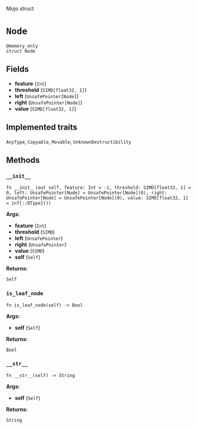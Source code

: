 Mojo struct

# `Node`

```mojo
@memory_only
struct Node
```

## Fields

- **feature** (`Int`)
- **threshold** (`SIMD[float32, 1]`)
- **left** (`UnsafePointer[Node]`)
- **right** (`UnsafePointer[Node]`)
- **value** (`SIMD[float32, 1]`)

## Implemented traits

`AnyType`, `Copyable`, `Movable`, `UnknownDestructibility`

## Methods

### `__init__`

```mojo
fn __init__(out self, feature: Int = -1, threshold: SIMD[float32, 1] = 0, left: UnsafePointer[Node] = UnsafePointer[Node](0), right: UnsafePointer[Node] = UnsafePointer[Node](0), value: SIMD[float32, 1] = inf[::DType]())
```

**Args:**

- **feature** (`Int`)
- **threshold** (`SIMD`)
- **left** (`UnsafePointer`)
- **right** (`UnsafePointer`)
- **value** (`SIMD`)
- **self** (`Self`)

**Returns:**

`Self`

### `is_leaf_node`

```mojo
fn is_leaf_node(self) -> Bool
```

**Args:**

- **self** (`Self`)

**Returns:**

`Bool`

### `__str__`

```mojo
fn __str__(self) -> String
```

**Args:**

- **self** (`Self`)

**Returns:**

`String`


